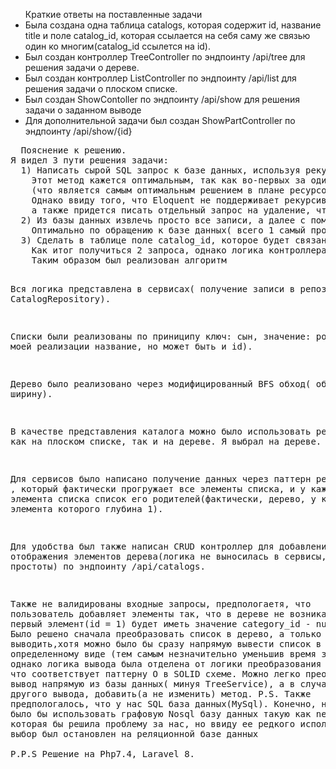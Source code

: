 <ul>Краткие ответы на поставленные задачи
    <li>Была создана одна таблица catalogs, которая содержит id, название title и поле catalog_id, которая ссылается на себя саму же связью один ко многим(catalog_id ссылется на id).</li>
    <li>Был создан контроллер TreeController по эндпоинту /api/tree для решения задачи о дереве.</li>
   <li>Был создан контроллер ListController по эндпоинту /api/list для решения задачи о плоском списке.</li>
    <li>Был создан ShowContoller по эндпоинту /api/show для решения задачи о заданном выводе</li>
    <li> Для дополнительной задачи был создан ShowPartController по эндпоинту /api/show/{id}</li>
</ul>    
<pre>
  Пояснение к решению. 
Я видел 3 пути решения задачи:
  1) Написать сырой SQL запрос к базе данных, используя рекурсивный запрос. 
    Этот метод кажется оптимальным, так как во-первых за один запрос получаем всю необходимую информацию из базы данных,
    (что является самым оптимальным решением в плане ресурсов), а во-вторых вся логика будет лежать строго в этом запросе. 
    Однако ввиду того, что Eloquent не поддерживает рекурсивные запросы, то придется писать сырой SQL запрос, что не является хорошей практикой,
    а также придется писать отдельный запрос на удаление, что тоже затратит ресурсы.
  2) Из базы данных извлечь просто все записи, а далее с помощью контроллера как то обработать и преобразовать этот массив данных. 
    Оптимально по обращению к базе данных( всего 1 самый простой запрос), однако очень сложная логика реализации в контроллере, поэтому от этого метода было решено отказаться.
  3) Сделать в таблице поле catalog_id, которое будет связано связью один ко многим, и это поле будет ссылаться на таблицу саму себя. 
    Как итог получиться 2 запроса, однако логика контроллера кратно уменьшиться по сравнению с пунктом 2, а также мы сможем использовать возможности ORM. 
    Таким образом был реализован алгоритм
  
  Вся логика представлена в сервисах( получение записи в репозитории CatalogRepository).
  
  Списки были реализованы по приниципу ключ: сын, значение: родитель(в моей реализации название, но может быть и id).
  
  Дерево было реализовано через модифицированный BFS обход( обход в ширину).
  
  В качестве представления каталога можно было использовать реализацию как на плоском списке, так и на дереве. 
      Я выбрал на дереве.
      
  Для сервисов было написано получение данных через паттерн репозиторий , 
      который фактически прогружает все элементы списка, 
          и у каждого элемента списка список его родителей(фактически, дерево, у каждого элемента которого глубина 1).
          
  Для удобства был также написан CRUD контроллер для добавления 
      и отображения элементов дерева(логика не выносилась в сервисы, из-за простоты) по эндпоинту /api/catalogs.
      
  Также не валидированы входные запросы, предпологаетя, 
      что пользователь добавляет элементы так, 
          что в дереве не возникает цикла, 
              а первый элемент(id = 1) будет иметь значение category_id - null(корень)
  Было решено сначала преобразовать список в дерево, а только потом его выводить,хотя можно было бы сразу напрямую вывести список в определенному виде
  (тем самым незначительно уменьшив время запроса), однако логика вывода была отделена от логики преобразования к дереву, что соответствует паттерну
  O в SOLID схеме. Можно легко преобразовать вывод напрямую из базы данных( минуя TreeService), а в случае какого-то другого вывода, добавить(а не изменить)
  метод.
  P.S. Также предпологалось, что у нас SQL база данных(MySql). 
      Конечно, намного проще было бы использовать графовую  Nosql базу данных такую как neo4j , 
          которая бы решила проблему за нас, но ввиду ее редкого использования, выбор был остановлен на реляционной базе данных  
  P.P.S Решение на Php7.4, Laravel 8.        
</pre>
